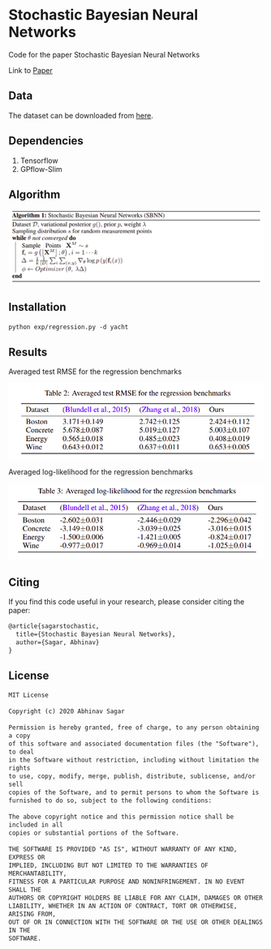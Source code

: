 # Stochastic Bayesian Neural Networks
Code for the paper Stochastic Bayesian Neural Networks

Link to [Paper](https://abhinavsagar.github.io/files/sbnn.pdf)

## Data

The dataset can be downloaded from [here](https://archive.ics.uci.edu/ml/datasets.php?format=&task=reg&att=&area=&numAtt=&numIns=&type=&sort=nameUp&view=table).

## Dependencies

1. Tensorflow
2. GPflow-Slim

## Algorithm

![roc-auc](images/img1.png)

## Installation

`python exp/regression.py -d yacht`

## Results
 
Averaged test RMSE for the regression benchmarks
 
![roc-auc](images/img2.png)

Averaged log-likelihood for the regression benchmarks

![roc-auc](images/img3.png)

## Citing

If you find this code useful in your research, please consider citing the paper:

```
@article{sagarstochastic,
  title={Stochastic Bayesian Neural Networks},
  author={Sagar, Abhinav}
}
```

## License

```
MIT License

Copyright (c) 2020 Abhinav Sagar

Permission is hereby granted, free of charge, to any person obtaining a copy
of this software and associated documentation files (the "Software"), to deal
in the Software without restriction, including without limitation the rights
to use, copy, modify, merge, publish, distribute, sublicense, and/or sell
copies of the Software, and to permit persons to whom the Software is
furnished to do so, subject to the following conditions:

The above copyright notice and this permission notice shall be included in all
copies or substantial portions of the Software.

THE SOFTWARE IS PROVIDED "AS IS", WITHOUT WARRANTY OF ANY KIND, EXPRESS OR
IMPLIED, INCLUDING BUT NOT LIMITED TO THE WARRANTIES OF MERCHANTABILITY,
FITNESS FOR A PARTICULAR PURPOSE AND NONINFRINGEMENT. IN NO EVENT SHALL THE
AUTHORS OR COPYRIGHT HOLDERS BE LIABLE FOR ANY CLAIM, DAMAGES OR OTHER
LIABILITY, WHETHER IN AN ACTION OF CONTRACT, TORT OR OTHERWISE, ARISING FROM,
OUT OF OR IN CONNECTION WITH THE SOFTWARE OR THE USE OR OTHER DEALINGS IN THE
SOFTWARE.
```
